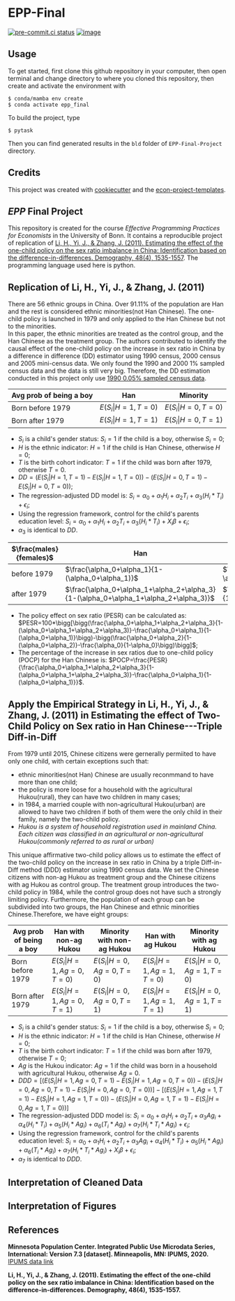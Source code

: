 # EPP-Final


[![pre-commit.ci status](https://results.pre-commit.ci/badge/github/yudingshechu/epp_final/main.svg)](https://results.pre-commit.ci/latest/github/yudingshechu/epp_final/main)
[![image](https://img.shields.io/badge/code%20style-black-000000.svg)](https://github.com/psf/black)

## Usage

To get started, first clone this github repository in your computer, then open terminal and change directory to where you cloned this repository, then create and activate the environment with

```console
$ conda/mamba env create
$ conda activate epp_final
```

To build the project, type

```console
$ pytask
```

Then you can find generated results in the `bld` folder of `EPP-Final-Project` directory. 

## Credits

This project was created with [cookiecutter](https://github.com/audreyr/cookiecutter)
and the
[econ-project-templates](https://github.com/OpenSourceEconomics/econ-project-templates).

## *EPP* Final Project
This repository is created for the course *Effective Programming Practices for Economists* in the University of Bonn. It contains a reproducible project of replication of [Li, H., Yi, J., & Zhang, J. (2011). Estimating the effect of the one-child policy on the sex ratio imbalance in China: Identification based on the difference-in-differences. Demography, 48(4), 1535-1557](https://read.dukeupress.edu/demography/article/48/4/1535/169759/Estimating-the-Effect-of-the-One-Child-Policy-on). The programming language used here is python.

## Replication of Li, H., Yi, J., & Zhang, J. (2011)
There are 56 ethnic groups in China. Over 91.11% of the population are Han and the rest is considered ethnic minorities(not Han Chinese). The one-child policy is launched in 1979 and only applied to the Han Chinese but not to the minorities. \
In this paper, the ethnic minorities are treated as the control group, and the Han Chinese as the treatment group. The authors contributed to identify the causal effect of the one-child policy on the increase in sex ratio in China by a difference in difference (DD) estimator using 1990 census, 2000 census and 2005 mini-census data. We only found the 1990 and 2000 1% sampled census data and the data is still very big. Therefore, the DD estimation conducted in this project only use [1990 0.05% sampled census data](https://international.ipums.org/international-action/sample_details/country/cn#tab_cn1990a).

Avg prob of being a boy | Han | Minority
--- | --- | ---
Born before 1979 | $E(S_i\|H=1,T=0)$ | $E(S_i\|H=0,T=0)$
Born after 1979 | $E(S_i\|H=1,T=1)$ | $E(S_i\|H=0,T=1)$

* $S_i$ is a child's gender status: $S_i=1$ if the child is a boy, otherwise $S_i=0$;
* $H$ is the ethnic indicator: $H=1$ if the child is Han Chinese, otherwise $H=0$;
* $T$ is the birth cohort indicator: $T=1$ if the child was born after 1979, otherwise $T=0$.
* $DD=\bigg(E(S_i|H=1,T=1)-E(S_i|H=1,T=0)\bigg)-\bigg(E(S_i|H=0,T=1)-E(S_i|H=0,T=0)\bigg)$;
* The regression-adjusted DD model is:
$S_i=\alpha_0+\alpha_1 H_i+\alpha_2 T_i+\alpha_3 (H_i*T_i)+\epsilon_i$;
* Using the regression framework, control for the child's parents education level:
$S_i=\alpha_0+\alpha_1 H_i+\alpha_2 T_i+\alpha_3 (H_i*T_i)+X_i\beta+\epsilon_i$;
* $\alpha_3$ is identical to $DD$.

$\frac{males}{females}$ | Han | Minority
--- | --- | ---
before 1979 | $\frac{\alpha_0+\alpha_1}{1-(\alpha_0+\alpha_1)}$ | $\frac{\alpha_0}{1-\alpha_0}$
after 1979 | $\frac{\alpha_0+\alpha_1+\alpha_2+\alpha_3}{1-(\alpha_0+\alpha_1+\alpha_2+\alpha_3)}$ | $\frac{\alpha_0+\alpha_2}{1-(\alpha_0+\alpha_2)}$

* The policy effect on sex ratio (PESR) can be calculated as: 
$PESR=100*\bigg[\bigg(\frac{\alpha_0+\alpha_1+\alpha_2+\alpha_3}{1-(\alpha_0+\alpha_1+\alpha_2+\alpha_3)}-\frac{\alpha_0+\alpha_1}{1-(\alpha_0+\alpha_1)}\bigg)-\bigg(\frac{\alpha_0+\alpha_2}{1-(\alpha_0+\alpha_2)}-\frac{\alpha_0}{1-\alpha_0}\bigg)\bigg]$;
* The percentage of the increase in sex ratios due to one-child policy (POCP) for the Han Chinese is:
$POCP=\frac{PESR}{\frac{\alpha_0+\alpha_1+\alpha_2+\alpha_3}{1-(\alpha_0+\alpha_1+\alpha_2+\alpha_3)}-\frac{\alpha_0+\alpha_1}{1-(\alpha_0+\alpha_1)}}$.


## Apply the Empirical Strategy in Li, H., Yi, J., & Zhang, J. (2011) in Estimating the effect of Two-Child Policy on Sex ratio in Han Chinese---Triple Diff-in-Diff
From 1979 until 2015, Chinese citizens were gernerally permiited to have only one child, with certain exceptions such that:
* ethnic minorities(not Han) Chinese are usually reconmmand to have more than one child;
* the policy is more loose for a household with the agricultural Hukou(rural), they can have two children in many cases;
* in 1984, a married couple with non-agricultural Hukou(urban) are allowed to have two children if both of them were the only child in their family, namely the two-child policy. 
* *Hukou is a system of household registration used in mainland China. Each citizen was classified in an agricultural or non-agricultural Hukou(commonly referred to as rural or urban)*

 This unique affirmative two-child policy allows us to estimate the effect of the two-child policy on the increase in sex ratio in China by a triple Diff-in-Diff method (DDD) estimator using 1990 census data. We set the Chinese citizens with non-ag Hukou as treatment group and the Chinese citizens with ag Hukou as control group. The treatment group introduces the two-child policy in 1984, while the control group does not have such a strongly limiting policy. Furthermore, the population of each group can be subdivided into two groups, the Han Chinese and ethnic minorities Chinese.Therefore, we have eight groups:

Avg prob of being a boy | Han with non-ag Hukou | Minority with non-ag Hukou | Han with ag Hukou | Minority with ag Hukou
--- | --- | --- | --- | --- 
Born before 1979 | $E(S_i\|H=1,Ag=0,T=0)$ | $E(S_i\|H=0,Ag=0,T=0)$ | $E(S_i\|H=1,Ag=1,T=0)$ | $E(S_i\|H=0,Ag=1,T=0)$ 
Born after 1979 | $E(S_i\|H=1,Ag=0,T=1)$ | $E(S_i\|H=0,Ag=0,T=1)$ | $E(S_i\|H=1,Ag=1,T=1)$ | $E(S_i\|H=0,Ag=1,T=1)$  

* $S_i$ is a child's gender status: $S_i=1$ if the child is a boy, otherwise $S_i=0$;
* $H$ is the ethnic indicator: $H=1$ if the child is Han Chinese, otherwise $H=0$;
* $T$ is the birth cohort indicator: $T=1$ if the child was born after 1979, otherwise $T=0$;
* $Ag$ is the Hukou indicator: $Ag=1$ if the child was born in a household with agricultural Hukou, otherwise $Ag=0$.
* $DDD=\bigg[\bigg(E(S_i|H=1,Ag=0,T=1)-E(S_i|H=1,Ag=0,T=0)\bigg)-\bigg(E(S_i|H=0,Ag=0,T=1)-E(S_i|H=0,Ag=0,T=0)\bigg)\bigg]-\bigg[\bigg(E(S_i|H=1,Ag=1,T=1)-E(S_i|H=1,Ag=1,T=0)\bigg)-\bigg(E(S_i|H=0,Ag=1,T=1)-E(S_i|H=0,Ag=1,T=0)\bigg)\bigg]$
* The regression-adjusted DDD model is: 
$S_i=\alpha_0+\alpha_1 H_i+\alpha_2 T_i+\alpha_3 Ag_i+\alpha_4(H_i*T_i)+\alpha_5(H_i*Ag_i)+\alpha_6(T_i*Ag_i)+\alpha_7(H_i*T_i*Ag_i)+\epsilon_i$;
* Using the regression framework, control for the child's parents education level: 
$S_i=\alpha_0+\alpha_1 H_i+\alpha_2 T_i+\alpha_3 Ag_i+\alpha_4(H_i*T_i)+\alpha_5(H_i*Ag_i)+\alpha_6(T_i*Ag_i)+\alpha_7(H_i*T_i*Ag_i)+X_i\beta+\epsilon_i$;
* $\alpha_7$ is identical to $DDD$.

## Interpretation of Cleaned Data

## Interpretation of Figures

## References
****Minnesota Population Center. Integrated Public Use Microdata Series, International: Version 7.3 [dataset]. Minneapolis, MN: IPUMS, 2020.**** [IPUMS data link](https://doi.org/10.18128/D020.V7.3)

****Li, H., Yi, J., & Zhang, J. (2011). Estimating the effect of the one-child policy on the sex ratio imbalance in China: Identification based on the difference-in-differences. Demography, 48(4), 1535-1557.****
